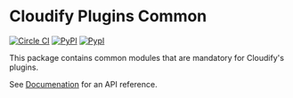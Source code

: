 # Cloudify Plugins Common

[![Circle CI](https://circleci.com/gh/cloudify-cosmo/cloudify-plugins-common/tree/master.svg?&style=shield)](https://circleci.com/gh/cloudify-cosmo/cloudify-plugins-common/tree/master)
[![PyPI](http://img.shields.io/pypi/dm/cloudify-plugins-common.svg)](http://img.shields.io/pypi/dm/cloudify-plugins-common.svg)
[![PypI](http://img.shields.io/pypi/v/cloudify-plugins-common.svg)](http://img.shields.io/pypi/v/cloudify-plugins-common.svg)


This package contains common modules that are mandatory for Cloudify's plugins.

See [Documenation](https://docs.cloudify.co/cloudify-plugins-common/index.html) for an API reference.
